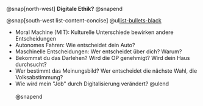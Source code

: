 @snap[north-west]
**Digitale Ethik?**
@snapend

@snap[south-west list-content-concise]
@ul[list-bullets-black](false)
- Moral Machine (MIT): Kulturelle Unterschiede bewirken andere Entscheidungen
- Autonomes Fahren: Wie entscheidet dein Auto?
- Maschinelle Entscheidungen: Wer entscheidet über dich? Warum?
- Bekommst du das Darlehen? Wird die OP genehmigt? Wird dein Haus durchsucht?
- Wer bestimmt das Meinungsbild? Wer entscheidet die nächste Wahl, die Volksabstimmung?
- Wie wird mein "Job" durch Digitalisierung verändert?
@ulend
<br><br>
@snapend
